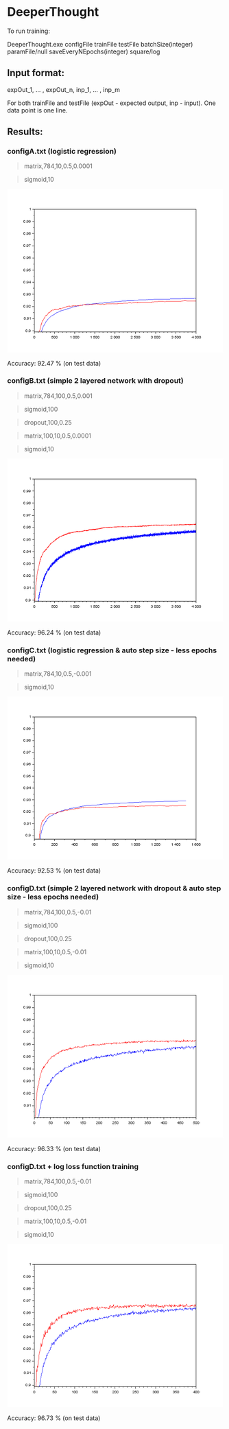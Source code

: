 # DeeperThought

To run training:

DeeperThought.exe configFile trainFile testFile batchSize(integer) paramFile/null saveEveryNEpochs(integer) square/log

## Input format:

expOut_1, ... , expOut_n, inp_1, ... , inp_m

For both trainFile and testFile (expOut - expected output, inp - input). One data point is one line.

## Results:

### configA.txt (logistic regression)

> matrix,784,10,0.5,0.0001

> sigmoid,10

![graphA](./results/graph_A.png)

Accuracy: 92.47 % (on test data)

### configB.txt (simple 2 layered network with dropout)

> matrix,784,100,0.5,0.001

> sigmoid,100

> dropout,100,0.25

> matrix,100,10,0.5,0.0001

> sigmoid,10

![graphB](./results/graph_B.png)

Accuracy: 96.24 % (on test data)

### configC.txt (logistic regression & auto step size - less epochs needed)

> matrix,784,10,0.5,-0.001

> sigmoid,10

![graphC](./results/graphC.png)

Accuracy: 92.53 % (on test data)

### configD.txt (simple 2 layered network with dropout & auto step size - less epochs needed)

> matrix,784,100,0.5,-0.01

> sigmoid,100

> dropout,100,0.25

> matrix,100,10,0.5,-0.01

> sigmoid,10

![graphD](./results/graphD.png)

Accuracy: 96.33 % (on test data)

### configD.txt + log loss function training

> matrix,784,100,0.5,-0.01

> sigmoid,100

> dropout,100,0.25

> matrix,100,10,0.5,-0.01

> sigmoid,10

![graphDlog](./results/graphDlog.png)

Accuracy: 96.73 % (on test data)
